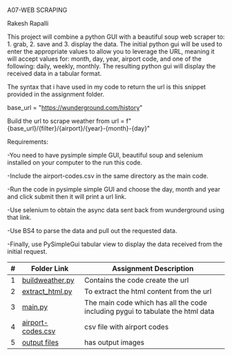 A07-WEB SCRAPING

Rakesh Rapalli

This project will combine a python GUI with a beautiful soup web scraper to: 1. grab, 2. save and 3. display the data. The initial python gui will be used to enter the appropriate values to allow you to leverage the URL, meaning it will accept values for: month, day, year, airport code, and one of the following: daily, weekly, monthly. The resulting python gui will display the received data in a tabular format.

The syntax that i have used in my code to return the url is this snippet provided in the assignment folder.

base_url = "https://wunderground.com/history"

Build the url to scrape weather from
url = f"{base_url}/{filter}/{airport}/{year}-{month}-{day}"

Requirements:

  -You need to have pysimple simple GUI, beautiful soup and selenium installed on your computer to the run this code.

  -Include the airport-codes.csv in the same directory as the main code.

  -Run the code in pysimple simple GUI and choose the day, month and year and click submit then it will print a url link.

  -Use selenium to obtain the async data sent back from wunderground using that link.

  -Use BS4 to parse the data and pull out the requested data.

  -Finally, use PySimpleGui tabular view to display the data received from the initial request.


|   #   | Folder Link | Assignment Description |
| :---: | ----------- | ---------------------- |
|   1   | [buildweather.py](https://github.com/RakeshRapalli6/4883-Software-Tools/blob/main/Assignments/A07/buildweather.py) | Contains the code create the url |
|   2   | [extract_html.py](https://github.com/RakeshRapalli6/4883-Software-Tools/blob/main/Assignments/A07/extract_html.py) | To extract the html content from the url
|   3   | [main.py](https://github.com/RakeshRapalli6/4883-Software-Tools/blob/main/Assignments/A07/main.py) |The main code which has all the code including pygui to tabulate the html data
|   4   | [airport-codes.csv](https://github.com/RakeshRapalli6/4883-Software-Tools/blob/main/Assignments/A07/airport-codes.csv)| csv file with airport codes
|   5   | [output files](https://github.com/RakeshRapalli6/4883-Software-Tools/tree/main/Assignments/A07/Output%20files)| has output images 


